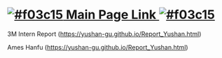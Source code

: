 
# [![#f03c15](https://placehold.co/15x15/f03c15/f03c15.png) Main Page Link ![#f03c15](https://placehold.co/15x15/f03c15/f03c15.png)](https://yushan-gu.github.io)

3M Intern Report (https://yushan-gu.github.io/Report_Yushan.html)

Ames Hanfu (https://yushan-gu.github.io/Report_Yushan.html)
